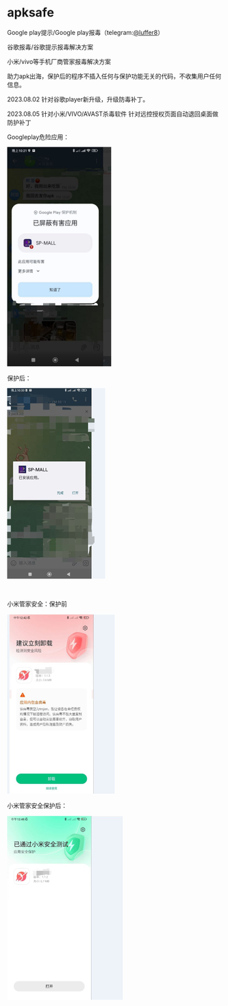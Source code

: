 # apksafe
Google play提示/Google play报毒（telegram:[@luffer8](https://t.me/luffer8)）

谷歌报毒/谷歌提示报毒解决方案

小米/vivo等手机厂商管家报毒解决方案

助力apk出海，保护后的程序不插入任何与保护功能无关的代码，不收集用户任何信息。



2023.08.02 针对谷歌player新升级，升级防毒补丁。

2023.08.05 针对小米/VIVO/AVAST杀毒软件 针对远控授权页面自动退回桌面做防护补丁



Googleplay危险应用：

<img src="./image/googleplay.jpg" alt="googleplay" style="zoom:50%;" />

保护后：

<img src="./image/googleplay_pro.jpg" alt="googleplay_pro" style="zoom:50%;" />

​	

小米管家安全：保护前

<img src="./image/xiaomi.jpg" alt="xiaomi" style="zoom:50%;" />

小米管家安全保护后：

<img src="./image/xiaomi_pro.jpg" alt="xiaomi_pro" style="zoom:50%;" />
